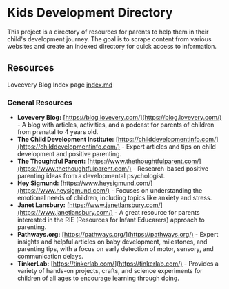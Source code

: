 # Kids Development Directory

This project is a directory of resources for parents to help them in their child's development journey. The goal is to scrape content from various websites and create an indexed directory for quick access to information.

## Resources
Loveevery Blog Index page [index.md](resources/lovevery/index.md)

### General Resources

*   **Lovevery Blog:** [https://blog.lovevery.com/](https://blog.lovevery.com/) - A blog with articles, activities, and a podcast for parents of children from prenatal to 4 years old.
*   **The Child Development Institute:** [https://childdevelopmentinfo.com/](https://childdevelopmentinfo.com/) - Expert articles and tips on child development and positive parenting.
*   **The Thoughtful Parent:** [https://www.thethoughtfulparent.com/](https://www.thethoughtfulparent.com/) - Research-based positive parenting ideas from a developmental psychologist.
*   **Hey Sigmund:** [https://www.heysigmund.com/](https://www.heysigmund.com/) - Focuses on understanding the emotional needs of children, including topics like anxiety and stress.
*   **Janet Lansbury:** [https://www.janetlansbury.com/](https://www.janetlansbury.com/) - A great resource for parents interested in the RIE (Resources for Infant Educarers) approach to parenting.
*   **Pathways.org:** [https://pathways.org/](https://pathways.org/) - Expert insights and helpful articles on baby development, milestones, and parenting tips, with a focus on early detection of motor, sensory, and communication delays.
*   **TinkerLab:** [https://tinkerlab.com/](https://tinkerlab.com/) - Provides a variety of hands-on projects, crafts, and science experiments for children of all ages to encourage learning through doing.